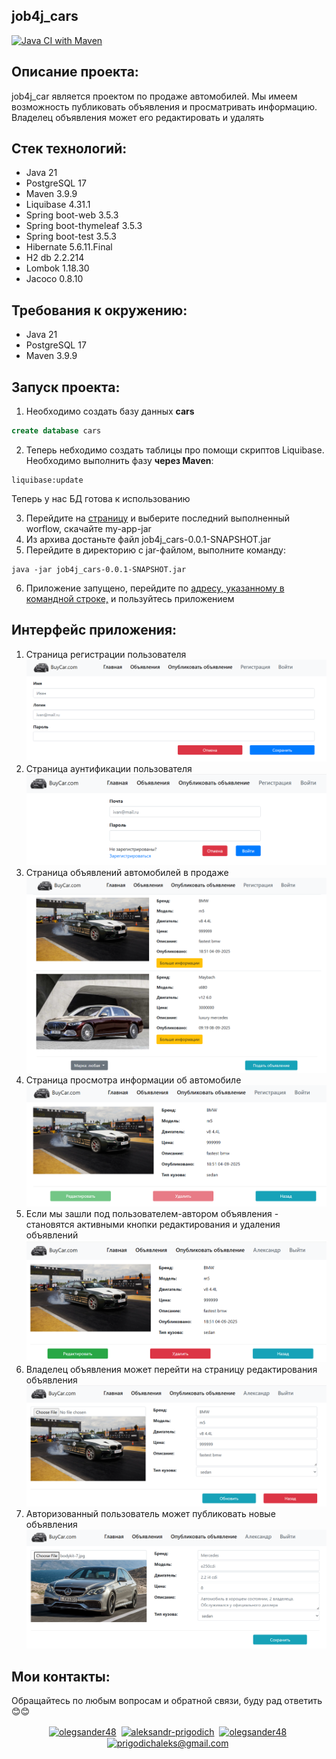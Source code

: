 ## job4j_cars
[![Java CI with Maven](https://github.com/Olegsander48/job4j_cars/actions/workflows/maven.yml/badge.svg)](https://github.com/Olegsander48/job4j_cars/actions/workflows/maven.yml) 
## Описание проекта:
job4j_car является проектом по продаже автомобилей. Мы имеем возможность публиковать объявления и просматривать информацию. Владелец объявления может его редактировать и удалять

## Стек технологий:
- Java 21
- PostgreSQL 17
- Maven 3.9.9
- Liquibase 4.31.1
- Spring boot-web 3.5.3
- Spring boot-thymeleaf 3.5.3
- Spring boot-test 3.5.3
- Hibernate 5.6.11.Final
- H2 db 2.2.214
- Lombok 1.18.30
- Jacoco 0.8.10

## Требования к окружению:
- Java 21
- PostgreSQL 17
- Maven 3.9.9

## Запуск проекта:
1. Необходимо создать базу данных **cars**
```SQL
create database cars
```
2.  Теперь небходимо создать таблицы про помощи скриптов Liquibase. Необходимо выполнить фазу **через Maven**:
```
liquibase:update
```
Теперь у нас БД готова к использованию

3. Перейдите на [страницу](https://github.com/Olegsander48/job4j_cars/actions/workflows/jar.yml) и выберите последний выполненный worflow, скачайте my-app-jar
4. Из архива достаньте файл job4j_cars-0.0.1-SNAPSHOT.jar
5. Перейдите в директорию с jar-файлом, выполните команду:
```CMD
java -jar job4j_cars-0.0.1-SNAPSHOT.jar
```
6. Приложение запущено, перейдите по [адресу, указанному в командной строке,](http://localhost:8080/) и пользуйтесь приложением
   
## Интерфейс приложения:
1. Страница регистрации пользователя
![Страница регистрации пользователя](https://github.com/Olegsander48/job4j_cars/blob/master/images/registratioin.png)
2. Страница аунтификации пользователя
![Страница аунтификации пользователя](https://github.com/Olegsander48/job4j_cars/blob/master/images/authentication.png)
3. Страница объявлений автомобилей в продаже
![Страница объявлений автомобилей](https://github.com/Olegsander48/job4j_cars/blob/master/images/posts.png)
4. Страница просмотра информации об автомобиле
![Страница просмотра информации об авто в продаже](https://github.com/Olegsander48/job4j_cars/blob/master/images/info_page.png)
5. Если мы зашли под пользователем-автором объявления - становятся активными кнопки редактирования и удаления объявлений
![Страница просмотра объявления для автора](https://github.com/Olegsander48/job4j_cars/blob/master/images/active_info_page.png)
6. Владелец объявления может перейти на страницу редактирования объявления
![Страница редактирования объявления](https://github.com/Olegsander48/job4j_cars/blob/master/images/edit_page.png)
7. Авторизованный пользователь может публиковать новые объявления
![Страница редактирования объявления](https://github.com/Olegsander48/job4j_cars/blob/master/images/creation_page.png)

## Мои контакты:
Обращайтесь по любым вопросам и обратной связи, буду рад ответить :blush::blush:
<p align="center">
<a href="https://t.me/Olegsander48" target="blank"><img align="center" src="https://cdn.jsdelivr.net/npm/simple-icons@3.0.1/icons/telegram.svg" alt="olegsander48" height="30" width="30" /></a>&nbsp;
<a href="https://linkedin.com/in/aleksandr-prigodich-b7028a1b3" target="blank"><img align="center" src="https://cdn.jsdelivr.net/npm/simple-icons@3.0.1/icons/linkedin.svg" alt="aleksandr-prigodich" height="30" width="30" /></a>&nbsp;
<a href="http://discord.com/users/olegsander48" target="blank"><img align="center" src="https://cdn.jsdelivr.net/npm/simple-icons@3.0.1/icons/discord.svg" alt="olegsander48" height="40" width="30" /></a>&nbsp;
<a href="mailto:prigodichaleks@gmail.com?subject=Hi%20Aleks.%20I%20saw%20your%20GitHub%20profile%20&body=I'm%20writing%20to%20you%20because%20...%0A"><img align="center" src="https://cdn.jsdelivr.net/npm/simple-icons@3.0.1/icons/gmail.svg" alt="prigodichaleks@gmail.com" height="40" width="30" /></a>&nbsp;
</p>
